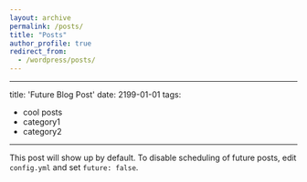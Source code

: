 ```yaml
---
layout: archive
permalink: /posts/
title: "Posts"
author_profile: true
redirect_from:
  - /wordpress/posts/
---
```


---
title: 'Future Blog Post'
date: 2199-01-01
tags:
  - cool posts
  - category1
  - category2
---

This post will show up by default. To disable scheduling of future posts, edit `config.yml` and set `future: false`. 
